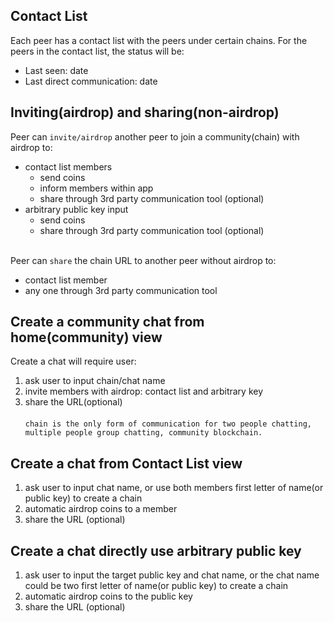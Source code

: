 ## Contact List
Each peer has a contact list with the peers under certain chains. For the peers in the contact list, the status will be:
- Last seen: date
- Last direct communication: date

## Inviting(airdrop) and sharing(non-airdrop)
Peer can `invite/airdrop` another peer to join a community(chain) with airdrop to: 
  * contact list members
    - send coins
    - inform members within app
    - share through 3rd party communication tool (optional)
  * arbitrary public key input
    - send coins
    - share through 3rd party communication tool (optional) <br><br>

Peer can `share` the chain URL to another peer without airdrop to:  
  * contact list member
  * any one through 3rd party communication tool
  
## Create a community chat from home(community) view
Create a chat will require user: 
1. ask user to input chain/chat name
2. invite members with airdrop: contact list and arbitrary key
3. share the URL(optional) <br><br>
`chain is the only form of communication for two people chatting, multiple people group chatting, community blockchain.`

## Create a chat from Contact List view
1. ask user to input chat name, or use both members first letter of name(or public key) to create a chain
2. automatic airdrop coins to a member
3. share the URL (optional)

## Create a chat directly use arbitrary public key
1. ask user to input the target public key and chat name, or the chat name could be two first letter of name(or public key) to create a chain
2. automatic airdrop coins to the public key
3. share the URL (optional)
